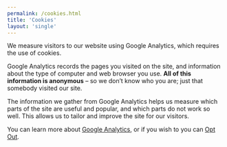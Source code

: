 ```yaml
---
permalink: /cookies.html
title: 'Cookies'
layout: 'single'
---
```


We measure visitors to our website using Google Analytics, which requires the use of cookies.

Google Analytics records the pages you visited on the site, and information about the type of computer and web browser you use. 
**All of this information is anonymous** – so we don’t know who you are; just that somebody visited our site.

The information we gather from Google Analytics helps us measure which parts of the site are useful and popular, and which parts do not work so well. 
This allows us to tailor and improve the site for our visitors.

You can learn more about [Google Analytics](http://www.google.com/analytics/learn/privacy.html), or if you wish to you can [Opt Out](https://tools.google.com/dlpage/gaoptout).